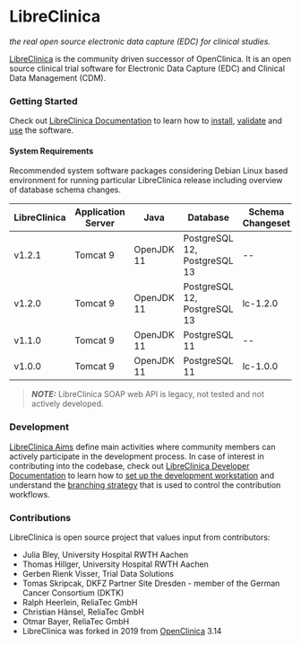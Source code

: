 LibreClinica
============

_the real open source electronic data capture (EDC) for clinical studies._

[LibreClinica](https://libreclinica.org) is the community driven successor of OpenClinica. It is an open source clinical trial software for Electronic Data Capture (EDC) and Clinical Data Management (CDM). 

### Getting Started

Check out [LibreClinica Documentation](https://libreclinica.org/documentation) to learn how to [install](https://libreclinica.org/documentation/install.html), [validate](https://libreclinica.org/documentation#Tests) and [use](https://libreclinica.org/documentation/manuals.html) the software.

#### System Requirements

Recommended system software packages considering Debian Linux based environment for running particular LibreClinica release including overview of database schema changes.

| LibreClinica | Application Server  | Java       | Database                     | Schema Changeset | 
|--------------|---------------------|------------|------------------------------|------------------|
| v1.2.1       | Tomcat 9            | OpenJDK 11 | PostgreSQL 12, PostgreSQL 13 | --               |
| v1.2.0       | Tomcat 9            | OpenJDK 11 | PostgreSQL 12, PostgreSQL 13 | lc-1.2.0         |
| v1.1.0       | Tomcat 9            | OpenJDK 11 | PostgreSQL 11                | --               |
| v1.0.0       | Tomcat 9            | OpenJDK 11 | PostgreSQL 11                | lc-1.0.0         |

> **_NOTE:_** LibreClinica SOAP web API is legacy, not tested and not actively developed.

### Development

[LibreClinica Aims](https://libreclinica.org/goals.html) define main activities where community members can actively participate in the development process. In case of interest in contributing into the codebase, check out [LibreClinica Developer Documentation](https://libreclinica.org/documentation/development.html) to learn how to [set up the development workstation](https://libreclinica.org/documentation/development/docsify.html#/development/dev-machine) and understand the [branching strategy](https://libreclinica.org/documentation/development/docsify.html#/development/developer) that is used to control the contribution workflows.

### Contributions
                          
LibreClinica is open source project that values input from contributors:

* Julia Bley, University Hospital RWTH Aachen
* Thomas Hillger, University Hospital RWTH Aachen
* Gerben Rienk Visser, Trial Data Solutions
* Tomas Skripcak, DKFZ Partner Site Dresden - member of the German Cancer Consortium (DKTK)
* Ralph Heerlein, ReliaTec GmbH
* Christian Hänsel, ReliaTec GmbH
* Otmar Bayer, ReliaTec GmbH 
* LibreClinica was forked in 2019 from [OpenClinica](https://github.com/OpenClinica/OpenClinica/commit/425de43caf8e7afcbf66713ad2fb6b83062d66ef) 3.14
